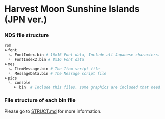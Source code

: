 # Harvest Moon Sunshine Islands (JPN ver.)

### NDS file structure
```bash
rom
ㄴfont
  ㄴ FontIndex.bin # 16x16 Font data, Include all Japanese characters.
  ㄴ FontIndex2.bin # 8x16 Font data
ㄴmes
  ㄴ ItemMessage.bin # The Item script file
  ㄴ MessageData.bin # The Message script file
ㄴpics
  ㄴ console
    ㄴ bin  # Include this files, some graphics are included that need to Translate.
```

### File structure of each bin file

Please go to [STRUCT.md](STRUCT.md) for more information.
